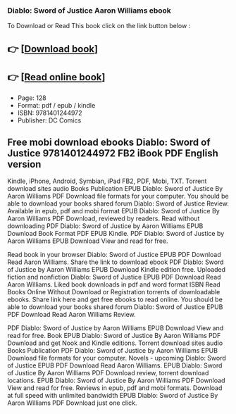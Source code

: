 ### Diablo: Sword of Justice Aaron Williams ebook

To Download or Read This book click on the link button below :

## 👉  [**[Download book](http://filesbooks.info/download.php?group=book&from=github.com&id=357316&lnk=1063 "Download book")**]

## 👉  [**[Read online book](http://filesbooks.info/download.php?group=book&from=github.com&id=357316&lnk=1063 "Read online book")**]


* Page: 128
* Format: pdf / epub / kindle
* ISBN: 9781401244972
* Publisher: DC Comics



## Free mobi download ebooks Diablo: Sword of Justice 9781401244972 FB2 iBook PDF English version


Kindle, iPhone, Android, Symbian, iPad FB2, PDF, Mobi, TXT. Torrent download sites audio Books Publication EPUB Diablo: Sword of Justice By Aaron Williams PDF Download file formats for your computer. You should be able to download your books shared forum Diablo: Sword of Justice Review. Available in epub, pdf and mobi format EPUB Diablo: Sword of Justice By Aaron Williams PDF Download, reviewed by readers. Read without downloading PDF Diablo: Sword of Justice by Aaron Williams EPUB Download Book Format PDF EPUB Kindle. PDF Diablo: Sword of Justice by Aaron Williams EPUB Download View and read for free.

Read book in your browser Diablo: Sword of Justice EPUB PDF Download Read Aaron Williams. Share the link to download ebook PDF Diablo: Sword of Justice by Aaron Williams EPUB Download Kindle edition free. Uploaded fiction and nonfiction Diablo: Sword of Justice EPUB PDF Download Read Aaron Williams. Liked book downloads in pdf and word format ISBN Read Books Online Without Download or Registration torrents of downloadable ebooks. Share link here and get free ebooks to read online. You should be able to download your books shared forum Diablo: Sword of Justice EPUB PDF Download Read Aaron Williams Review.

PDF Diablo: Sword of Justice by Aaron Williams EPUB Download View and read for free. Book EPUB Diablo: Sword of Justice By Aaron Williams PDF Download and get Nook and Kindle editions. Torrent download sites audio Books Publication PDF Diablo: Sword of Justice by Aaron Williams EPUB Download file formats for your computer. Novels - upcoming Diablo: Sword of Justice EPUB PDF Download Read Aaron Williams. EPUB Diablo: Sword of Justice By Aaron Williams PDF Download review, torrent download locations. EPUB Diablo: Sword of Justice By Aaron Williams PDF Download View and read for free. Reviews in epub, pdf and mobi formats. Download at full speed with unlimited bandwidth EPUB Diablo: Sword of Justice By Aaron Williams PDF Download just one click.





